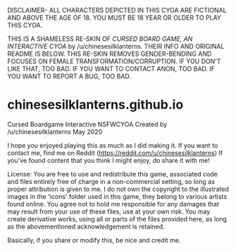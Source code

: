 DISCLAIMER- ALL CHARACTERS DEPICTED IN THIS CYOA ARE FICTIONAL AND ABOVE THE AGE OF 18.
YOU MUST BE 18 YEAR OR OLDER TO PLAY THIS CYOA.


THIS IS A SHAMELESS RE-SKIN OF _CURSED BOARD GAME, AN INTERACTIVE CYOA_ by /u/chinesesilklanterns. THEIR INFO AND ORIGINAL README IS BELOW. THIS RE-SKIN REMOVES GENDER-BENDING AND FOCUSES ON FEMALE TRANSFORMATION/CORRUPTION. IF YOU DON'T LIKE THAT, TOO BAD. IF YOU WANT TO CONTACT ANON, TOO BAD. IF YOU WANT TO REPORT A BUG, TOO BAD. 




# chinesesilklanterns.github.io

Cursed Boardgame Interactive NSFWCYOA
Created by /u/chinesesilklanterns
May 2020

I hope you enjoyed playing this as much as I did making it. 
If you want to contact me, find me on Reddit (https://reddit.com/u/chinesesilklanterns)
If you've found content that you think I might enjoy, do share it with me!

License: You are free to use and redistribute this game, associated code and files entirely free of charge in a non-commercial setting, so long as proper attribution is given to me. 
I do not own the copyright to the illustrated images in the 'icons' folder used in this game, they belong to various artists found online.
You agree not to hold me responsible for any damages that may result from your use of these files, use at your own risk.
You may create derivative works, using all or parts of the files provided here, as long as the abovementioned acknowledgement is retained.

Basically, if you share or modify this, be nice and credit me.

